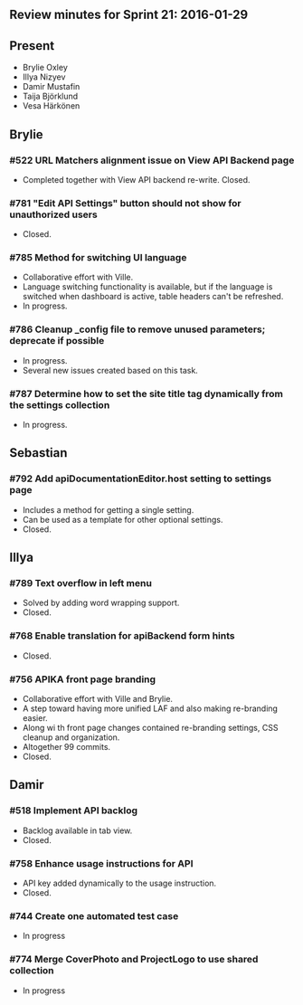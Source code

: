 Review minutes for Sprint 21: 2016-01-29
---

## Present
* Brylie Oxley
* Illya Nizyev
* Damir Mustafin
* Taija Björklund
* Vesa Härkönen

## Brylie
### #522 URL Matchers alignment issue on View API Backend page
* Completed together with View API backend re-write. Closed.


### #781 "Edit API Settings" button should not show for unauthorized users
* Closed.

### #785 Method for switching UI language
* Collaborative effort with Ville.
* Language switching functionality is available, but if the language is switched when dashboard is active, table headers can't be refreshed.
* In progress. 

### #786 Cleanup _config file to remove unused parameters; deprecate if possible
* In progress.
* Several new issues created based on this task.


### #787 Determine how to set the site title tag dynamically from the settings collection
* In progress.

## Sebastian
### #792 Add apiDocumentationEditor.host setting to settings page
* Includes a method for getting a single setting.
* Can be used as a template for other optional settings.
* Closed.

## Illya
### #789 Text overflow in left menu
* Solved by adding word wrapping support.
* Closed.

### #768 Enable translation for apiBackend form hints
* Closed.

### #756 APIKA front page branding
* Collaborative effort with Ville and Brylie.
* A step toward having more unified LAF and also making re-branding easier.
* Along wi th front page changes contained re-branding settings, CSS cleanup and organization.
* Altogether 99 commits.
* Closed.

## Damir
### #518 Implement API backlog
* Backlog available in tab view.
* Closed.

### #758 Enhance usage instructions for API
* API key added dynamically to the usage instruction.
* Closed.

### #744 Create one automated test case
* In progress

### #774 Merge CoverPhoto and ProjectLogo to use shared collection
* In progress
